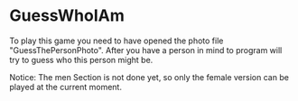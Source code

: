 # GuessWhoIAm

To play this game you need to have opened the photo file "GuessThePersonPhoto".
After you have a person in mind to program will try to guess who this person might be.

Notice: The men Section is not done yet, so only the female version can be played at the current moment.